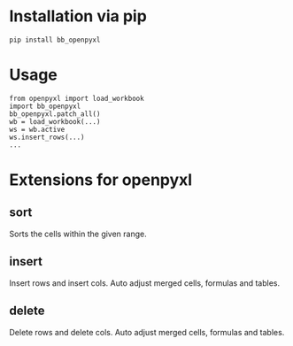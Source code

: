# Installation via pip
```
pip install bb_openpyxl
```
# Usage
```
from openpyxl import load_workbook
import bb_openpyxl
bb_openpyxl.patch_all()
wb = load_workbook(...)
ws = wb.active
ws.insert_rows(...)
...
```
# Extensions for openpyxl
## sort
Sorts the cells within the given range.
## insert
Insert rows and insert cols. Auto adjust merged cells, formulas and tables.
## delete
Delete rows and delete cols. Auto adjust merged cells, formulas and tables.

